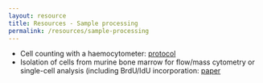 ```yaml
---
layout: resource
title: Resources - Sample processing
permalink: /resources/sample-processing
---
```


- Cell counting with a haemocytometer: [protocol](https://dx.doi.org/10.17504/protocols.io.btqgnmtw)
- Isolation of cells from murine bone marrow for flow/mass cytometry or single-cell analysis (including BrdU/IdU incorporation: [paper](https://link.springer.com/protocol/10.1007/978-1-4939-9454-0_12)

<br />
